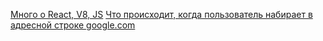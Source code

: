 

[Много о React, V8, JS](https://blog.frontend-almanac.ru/)
[Что происходит, когда пользователь набирает в адресной строке google.com](https://habr.com/ru/articles/251373/)
